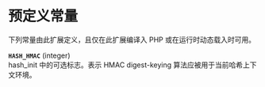 预定义常量
==========

下列常量由此扩展定义，且仅在此扩展编译入 PHP 或在运行时动态载入时可用。

**`HASH_HMAC`** (<span class="type">integer</span>)  
<span class="simpara"> <span class="function">hash\_init</span>
中的可选标志。表示 HMAC digest-keying 算法应被用于当前哈希上下文环境。
</span>
